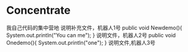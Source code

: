 # Concentrate
我自己代码的集中营地
说明补充文件，机器人1号
public void Newdemo(){
  System.out.println("You can me");
}
说明文件，机器人2号
public void Onedemo(){
  System.out.println("one");
}
说明文件,机器人3号
